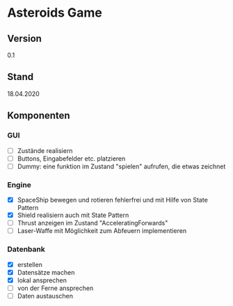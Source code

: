 # Asteroids Game

## Version
0.1

## Stand
18.04.2020

## Komponenten

### GUI
- [ ] Zustände realisiern
- [ ] Buttons, Eingabefelder etc. platzieren
- [ ] Dummy: eine funktion im Zustand "spielen" aufrufen, die etwas zeichnet

### Engine
- [x] SpaceShip bewegen und rotieren fehlerfrei und mit Hilfe von State Pattern
- [x] Shield realisiern auch mit State Pattern
- [ ] Thrust anzeigen im Zustand "AcceleratingForwards"
- [ ] Laser-Waffe mit Möglichkeit zum Abfeuern implementieren

### Datenbank
- [x] erstellen
- [x] Datensätze machen
- [x] lokal ansprechen
- [ ] von der Ferne ansprechen
- [ ] Daten austauschen
